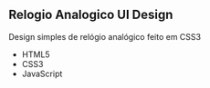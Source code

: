 ## Relogio Analogico UI Design

Design simples de relógio analógico feito em CSS3

- HTML5
- CSS3
- JavaScript